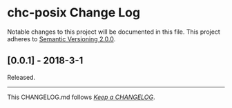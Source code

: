 #   chc-posix Change Log

Notable changes to this project will be documented in this file. This project adheres to [Semantic Versioning 2.0.0](http://semver.org/).

##	[0.0.1] - 2018-3-1

Released.

---
This CHANGELOG.md follows [*Keep a CHANGELOG*](http://keepachangelog.com/).
